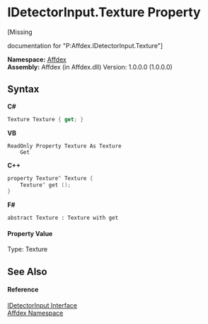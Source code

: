 # IDetectorInput.Texture Property 
 

\[Missing <summary> documentation for "P:Affdex.IDetectorInput.Texture"\]

**Namespace:**&nbsp;<a href="b8038333-b12e-8ea1-a2ce-74c8d611fa89">Affdex</a><br />**Assembly:**&nbsp;Affdex (in Affdex.dll) Version: 1.0.0.0 (1.0.0.0)

## Syntax

**C#**<br />
``` C#
Texture Texture { get; }
```

**VB**<br />
``` VB
ReadOnly Property Texture As Texture
	Get
```

**C++**<br />
``` C++
property Texture^ Texture {
	Texture^ get ();
}
```

**F#**<br />
``` F#
abstract Texture : Texture with get

```


#### Property Value
Type: Texture

## See Also


#### Reference
<a href="dc5a992e-cf1f-717c-8319-489111257c05">IDetectorInput Interface</a><br /><a href="b8038333-b12e-8ea1-a2ce-74c8d611fa89">Affdex Namespace</a><br />